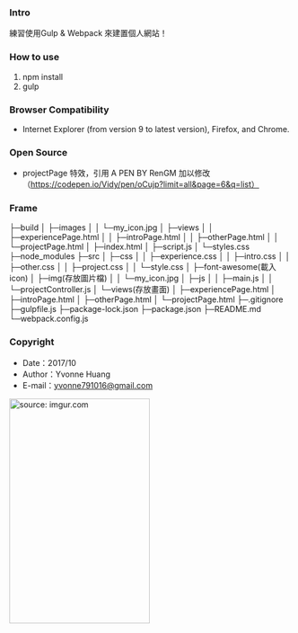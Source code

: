### Intro
練習使用Gulp & Webpack 來建置個人網站！

### How to use
 1. npm install
 2. gulp

### Browser Compatibility
 - Internet Explorer (from version 9 to latest version), Firefox, and Chrome.

### Open Source
 - projectPage 特效，引用 A PEN BY RenGM 加以修改（https://codepen.io/Vidy/pen/oCujp?limit=all&page=6&q=list）

### Frame
├─build
│  ├─images
│  │  └─my_icon.jpg
│  ├─views
│  │  ├─experiencePage.html
│  │  ├─introPage.html
│  │  ├─otherPage.html
│  │  └─projectPage.html
│  ├─index.html
│  ├─script.js
│  └─styles.css
├─node_modules
├─src
│  ├─css
│  │  ├─experience.css
│  │  ├─intro.css
│  │  ├─other.css
│  │  ├─project.css
│  │  └─style.css
│  ├─font-awesome(載入icon)
│  ├─img(存放圖片檔)
│  │  └─my_icon.jpg
│  ├─js
│  │  ├─main.js
│  │  └─projectController.js 
│  └─views(存放畫面)
│     ├─experiencePage.html
│     ├─introPage.html
│     ├─otherPage.html
│     └─projectPage.html
├─.gitignore
├─gulpfile.js
├─package-lock.json
├─package.json
├─README.md
└─webpack.config.js

### Copyright
 - Date：2017/10
 - Author：Yvonne Huang
 - E-mail：yvonne791016@gmail.com
 
<a href="https://imgur.com/DwOVC0X"><img src="https://i.imgur.com/DwOVC0X.png" title="source: imgur.com" width="250" height="400" /></a>
